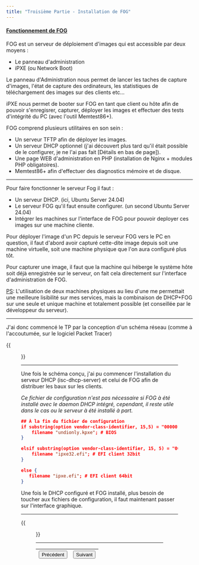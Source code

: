 ```yaml
---
title: "Troisième Partie - Installation de FOG"
---
```

#### <u>Fonctionnement de FOG</u>

FOG est un serveur de déploiement d'images qui est accessible par deux moyens :

* Le panneau d'administration
* iPXE (ou Network Boot)

Le panneau d'Administration nous permet de lancer les taches de capture d'images, l'état de capture des ordinateurs, les statistiques de téléchargement des images sur des clients etc...

iPXE nous permet de booter sur FOG en tant que client ou hôte afin de pouvoir s'enregisrer, capturer, déployer les images et effectuer des tests d'intégrité du PC (avec l'outil Memtest86+).

FOG comprend plusieurs utilitaires en son sein :

- Un serveur TFTP afin de déployer les images.
- Un serveur DHCP optionnel (j'ai découvert plus tard qu'il était possible de le configurer, je ne l'ai pas fait [Détails en bas de page]).
- Une page WEB d'administration en PHP (installation de Nginx + modules PHP obligatoires).
- Memtest86+ afin d'effectuer des diagnostics mémoire et de disque.

---

Pour faire fonctionner le serveur Fog il faut :

- Un serveur DHCP. (ici, Ubuntu Server 24.04)
- Le serveur FOG qu'il faut ensuite configurer. (un second Ubuntu Server 24.04)
- Intégrer les machines sur l'interface de FOG pour pouvoir deployer ces images sur une machine cliente.

Pour déployer l'image d'un PC depuis le serveur FOG vers le PC en question, il faut d'abord avoir capturé cette-dite image depuis soit une machine virtuelle, soit une machine physique que l'on aura configuré plus tôt.

Pour capturer une image, il faut que la machine qui héberge le système hôte soit déjà enregistrée sur le serveur, on fait cela directement sur l'interface d'administration de FOG.

<u>PS</u>: L'utilisation de deux machines physiques au lieu d'une me permettait une meilleure lisibilité sur mes services, mais la combinaison de DHCP+FOG sur une seule et unique machine et totalement possible (et conseillée par le développeur du serveur).

---

J'ai donc commencé le TP par la conception d'un schéma réseau (comme à l'accoutumée, sur le logiciel Packet Tracer)

{{<figure src="https://vhascoet-pro.github.io/portfolio-bts.github.io/pics/RDS/sch_réseau-RDS2-FOG.png" alt="schéma réseau sur Packet Tracer Représentant deux machines virtuelles contenues dans un ordinateur principal, relié en réseau sur un serveur de diffusion d'adresses IP (DHCP) et sur le serveur FOG." position="center" style="border-radius: 8px;" caption="" captionPosition="right" captionStyle="color: black;" >}}

---

Une fois le schéma conçu, j'ai pu commencer l'installation du serveur DHCP (isc-dhcp-server) et celui de FOG afin de distribuer les baux sur les clients.

*Ce fichier de configuration n'est pas nécessaire si FOG à été installé avec le daemon DHCP intégré, cependant, il reste utile dans le cas ou le serveur à été installé à part.*

```json
## À la fin du fichier de configuration
if substring(option vendor-class-identifier, 15,5) = "00000" {
    filename "undionly.kpxe"; # BIOS
}

elsif substring(option vendor-class-identifier, 15, 5) = "00006" {
    filename "ipxe32.efi"; # EFI client 32bit
}

else {
   filename "ipxe.efi"; # EFI client 64bit
}
```


Une fois le DHCP configuré et FOG installé, plus besoin de toucher aux fichiers de configuration, il faut maintenant passer sur l'interface graphique.

---

{{<figure src="https://vhascoet-pro.github.io/portfolio-bts.github.io/pics/RDS/2025-01-13_10-52.png" alt="Menu principal de FOG : Montrant le tableau de bord." position="center" style="border-radius: 8px;" caption="Tableau de bord de FOG" captionPosition="right" captionStyle="color: black;">}}

---
| <button onclick="window.location.href='https://vhascoet-pro.github.io/portfolio-bts.github.io/rds2/rds2_2';">Précédent</button> | <button onclick="window.location.href='https://vhascoet-pro.github.io/portfolio-bts.github.io/rds2/rds2_4';">Suivant</button> |
|-|-|
